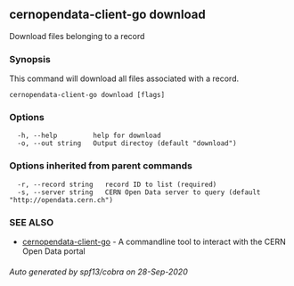## cernopendata-client-go download

Download files belonging to a record

### Synopsis

This command will download all files associated
with a record.

```
cernopendata-client-go download [flags]
```

### Options

```
  -h, --help         help for download
  -o, --out string   Output directoy (default "download")
```

### Options inherited from parent commands

```
  -r, --record string   record ID to list (required)
  -s, --server string   CERN Open Data server to query (default "http://opendata.cern.ch")
```

### SEE ALSO

* [cernopendata-client-go](cernopendata-client-go.md)	 - A commandline tool to interact with the CERN Open Data portal

###### Auto generated by spf13/cobra on 28-Sep-2020
